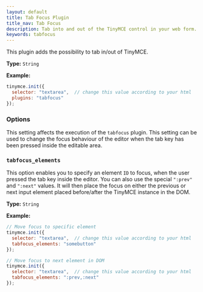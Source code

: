 ```yaml
---
layout: default
title: Tab Focus Plugin 
title_nav: Tab Focus
description: Tab into and out of the TinyMCE control in your web form.
keywords: tabfocus
---
```


This plugin adds the possibility to tab in/out of TinyMCE.

**Type:** `String`

**Example:**

```js
tinymce.init({
  selector: "textarea",  // change this value according to your html
  plugins: "tabfocus"
});
```

### Options

This setting affects the execution of the `tabfocus` plugin. This setting can be used to change the focus behaviour of the editor when the tab key has been pressed inside the editable area.

### `tabfocus_elements`

This option enables you to specify an element `ID` to focus, when the user pressed the tab key inside the editor. You can also use the special `":prev"` and `":next"` values. It will then place the focus on either the previous or next input element placed before/after the TinyMCE instance in the DOM.

**Type:** `String`

**Example:**

```js
// Move focus to specific element
tinymce.init({
  selector: "textarea",  // change this value according to your html
  tabfocus_elements: "somebutton"
});
```

```js
// Move focus to next element in DOM
tinymce.init({
  selector: "textarea",  // change this value according to your html
  tabfocus_elements: ":prev,:next"
});
```
